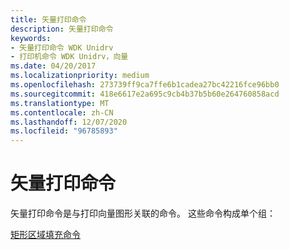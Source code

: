 ```yaml
---
title: 矢量打印命令
description: 矢量打印命令
keywords:
- 矢量打印命令 WDK Unidrv
- 打印机命令 WDK Unidrv，向量
ms.date: 04/20/2017
ms.localizationpriority: medium
ms.openlocfilehash: 273739ff9ca7ffe6b1cadea27bc42216fce96bb0
ms.sourcegitcommit: 418e6617e2a695c9cb4b37b5b60e264760858acd
ms.translationtype: MT
ms.contentlocale: zh-CN
ms.lasthandoff: 12/07/2020
ms.locfileid: "96785893"
---
```

# <a name="vector-printing-commands"></a>矢量打印命令





矢量打印命令是与打印向量图形关联的命令。 这些命令构成单个组：

[矩形区域填充命令](rectangle-area-fill-commands.md)

 

 




